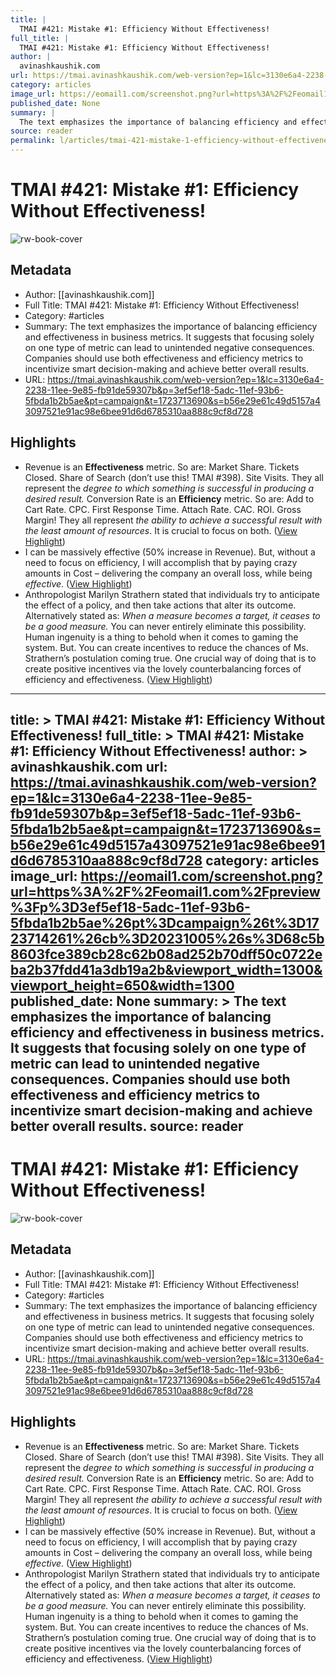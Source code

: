 ```yaml
---
title: |
  TMAI #421: Mistake #1: Efficiency Without Effectiveness!
full_title: |
  TMAI #421: Mistake #1: Efficiency Without Effectiveness!
author: |
  avinashkaushik.com
url: https://tmai.avinashkaushik.com/web-version?ep=1&lc=3130e6a4-2238-11ee-9e85-fb91de59307b&p=3ef5ef18-5adc-11ef-93b6-5fbda1b2b5ae&pt=campaign&t=1723713690&s=b56e29e61c49d5157a43097521e91ac98e6bee91d6d6785310aa888c9cf8d728
category: articles
image_url: https://eomail1.com/screenshot.png?url=https%3A%2F%2Feomail1.com%2Fpreview%3Fp%3D3ef5ef18-5adc-11ef-93b6-5fbda1b2b5ae%26pt%3Dcampaign%26t%3D1723714261%26cb%3D20231005%26s%3D68c5b8603fce389cb28c62b08ad252b70dff50c0722eba2b37fdd41a3db19a2b&viewport_width=1300&viewport_height=650&width=1300
published_date: None
summary: |
  The text emphasizes the importance of balancing efficiency and effectiveness in business metrics. It suggests that focusing solely on one type of metric can lead to unintended negative consequences. Companies should use both effectiveness and efficiency metrics to incentivize smart decision-making and achieve better overall results.
source: reader
permalink: l/articles/tmai-421-mistake-1-efficiency-without-effectiveness
---
```

# TMAI #421: Mistake #1: Efficiency Without Effectiveness!

![rw-book-cover](https://eomail1.com/screenshot.png?url=https%3A%2F%2Feomail1.com%2Fpreview%3Fp%3D3ef5ef18-5adc-11ef-93b6-5fbda1b2b5ae%26pt%3Dcampaign%26t%3D1723714261%26cb%3D20231005%26s%3D68c5b8603fce389cb28c62b08ad252b70dff50c0722eba2b37fdd41a3db19a2b&viewport_width=1300&viewport_height=650&width=1300)

## Metadata
- Author: [[avinashkaushik.com]]
- Full Title: TMAI #421: Mistake #1: Efficiency Without Effectiveness!
- Category: #articles
- Summary: The text emphasizes the importance of balancing efficiency and effectiveness in business metrics. It suggests that focusing solely on one type of metric can lead to unintended negative consequences. Companies should use both effectiveness and efficiency metrics to incentivize smart decision-making and achieve better overall results.
- URL: https://tmai.avinashkaushik.com/web-version?ep=1&lc=3130e6a4-2238-11ee-9e85-fb91de59307b&p=3ef5ef18-5adc-11ef-93b6-5fbda1b2b5ae&pt=campaign&t=1723713690&s=b56e29e61c49d5157a43097521e91ac98e6bee91d6d6785310aa888c9cf8d728

## Highlights
- Revenue is an **Effectiveness** metric. 
  So are: Market Share. Tickets Closed. Share of Search (don’t use this! TMAI #398). Site Visits. 
  They all represent the *degree to which something is successful in producing a desired result.* 
  Conversion Rate is an **Efficiency** metric. 
  So are: Add to Cart Rate. CPC. First Response Time. Attach Rate. CAC. ROI. Gross Margin! 
  They all represent *the ability to achieve a successful result with the least amount of resources*. 
  It is crucial to focus on both. ([View Highlight](https://read.readwise.io/read/01j5dz6zevnd7de2jeap1p9wnp))
- I can be massively effective (50% increase in Revenue). But, without a need to focus on efficiency, I will accomplish that by paying crazy amounts in Cost – delivering the company an overall loss, while being *effective*. ([View Highlight](https://read.readwise.io/read/01j5dz7d7b4gkv14rcd13k2enq))
- Anthropologist Marilyn Strathern stated that individuals try to anticipate the effect of a policy, and then take actions that alter its outcome. Alternatively stated as: 
  *When a measure becomes a target, it ceases to be a good measure.* 
  You can never entirely eliminate this possibility. Human ingenuity is a thing to behold when it comes to gaming the system. 
  But. You can create incentives to reduce the chances of Ms. Strathern’s postulation coming true. One crucial way of doing that is to create positive incentives via the lovely counterbalancing forces of efficiency and effectiveness. ([View Highlight](https://read.readwise.io/read/01j5dzey7hahada4a1eqwn9kbk))


---
title: >
  TMAI #421: Mistake #1: Efficiency Without Effectiveness!
full_title: >
  TMAI #421: Mistake #1: Efficiency Without Effectiveness!
author: >
  avinashkaushik.com
url: https://tmai.avinashkaushik.com/web-version?ep=1&lc=3130e6a4-2238-11ee-9e85-fb91de59307b&p=3ef5ef18-5adc-11ef-93b6-5fbda1b2b5ae&pt=campaign&t=1723713690&s=b56e29e61c49d5157a43097521e91ac98e6bee91d6d6785310aa888c9cf8d728
category: articles
image_url: https://eomail1.com/screenshot.png?url=https%3A%2F%2Feomail1.com%2Fpreview%3Fp%3D3ef5ef18-5adc-11ef-93b6-5fbda1b2b5ae%26pt%3Dcampaign%26t%3D1723714261%26cb%3D20231005%26s%3D68c5b8603fce389cb28c62b08ad252b70dff50c0722eba2b37fdd41a3db19a2b&viewport_width=1300&viewport_height=650&width=1300
published_date: None
summary: >
  The text emphasizes the importance of balancing efficiency and effectiveness in business metrics. It suggests that focusing solely on one type of metric can lead to unintended negative consequences. Companies should use both effectiveness and efficiency metrics to incentivize smart decision-making and achieve better overall results.
source: reader
---
# TMAI #421: Mistake #1: Efficiency Without Effectiveness!

![rw-book-cover](https://eomail1.com/screenshot.png?url=https%3A%2F%2Feomail1.com%2Fpreview%3Fp%3D3ef5ef18-5adc-11ef-93b6-5fbda1b2b5ae%26pt%3Dcampaign%26t%3D1723714261%26cb%3D20231005%26s%3D68c5b8603fce389cb28c62b08ad252b70dff50c0722eba2b37fdd41a3db19a2b&viewport_width=1300&viewport_height=650&width=1300)

## Metadata
- Author: [[avinashkaushik.com]]
- Full Title: TMAI #421: Mistake #1: Efficiency Without Effectiveness!
- Category: #articles
- Summary: The text emphasizes the importance of balancing efficiency and effectiveness in business metrics. It suggests that focusing solely on one type of metric can lead to unintended negative consequences. Companies should use both effectiveness and efficiency metrics to incentivize smart decision-making and achieve better overall results.
- URL: https://tmai.avinashkaushik.com/web-version?ep=1&lc=3130e6a4-2238-11ee-9e85-fb91de59307b&p=3ef5ef18-5adc-11ef-93b6-5fbda1b2b5ae&pt=campaign&t=1723713690&s=b56e29e61c49d5157a43097521e91ac98e6bee91d6d6785310aa888c9cf8d728

## Highlights
- Revenue is an **Effectiveness** metric. 
  So are: Market Share. Tickets Closed. Share of Search (don’t use this! TMAI #398). Site Visits. 
  They all represent the *degree to which something is successful in producing a desired result.* 
  Conversion Rate is an **Efficiency** metric. 
  So are: Add to Cart Rate. CPC. First Response Time. Attach Rate. CAC. ROI. Gross Margin! 
  They all represent *the ability to achieve a successful result with the least amount of resources*. 
  It is crucial to focus on both. ([View Highlight](https://read.readwise.io/read/01j5dz6zevnd7de2jeap1p9wnp))
- I can be massively effective (50% increase in Revenue). But, without a need to focus on efficiency, I will accomplish that by paying crazy amounts in Cost – delivering the company an overall loss, while being *effective*. ([View Highlight](https://read.readwise.io/read/01j5dz7d7b4gkv14rcd13k2enq))
- Anthropologist Marilyn Strathern stated that individuals try to anticipate the effect of a policy, and then take actions that alter its outcome. Alternatively stated as: 
  *When a measure becomes a target, it ceases to be a good measure.* 
  You can never entirely eliminate this possibility. Human ingenuity is a thing to behold when it comes to gaming the system. 
  But. You can create incentives to reduce the chances of Ms. Strathern’s postulation coming true. One crucial way of doing that is to create positive incentives via the lovely counterbalancing forces of efficiency and effectiveness. ([View Highlight](https://read.readwise.io/read/01j5dzey7hahada4a1eqwn9kbk))


